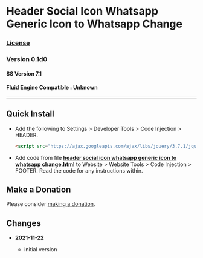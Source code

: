 # Header Social Icon Whatsapp Generic Icon to Whatsapp Change

### [License][99]

### Version 0.1d0

#### SS Version 7.1

#### Fluid Engine Compatible : Unknown

---

## Quick Install

* Add the following to Settings > Developer Tools > Code Injection > HEADER.
  
  ```html
  <script src="https://ajax.googleapis.com/ajax/libs/jquery/3.7.1/jquery.min.js"></script>
  ```
  
* Add code from file
  **[header social icon whatsapp generic icon to whatsapp change.html](header%20social%20icon%20whatsapp%20generic%20icon%20to%20whatsapp%20change.html#L1)**
  to Website > Website Tools > Code Injection > FOOTER. Read the code for any
  instructions within.

## Make a Donation

Please consider
[making a donation](https://github.com/tomsWebConsulting/twcsl#make-a-donation).

## Changes

<!-- * **2021-11-15**

  * fix for description layout issue when categories are set to side for Brine
  * bumped version to 0.3d0
  
* **2021-07-25**

  * use twcsl
  * bumped version to 0.2d0
  -->
* **2021-11-22**

  * initial version

[99]: https://github.com/tomsWebConsulting/twcsl/blob/main/LICENSE.txt#L1
